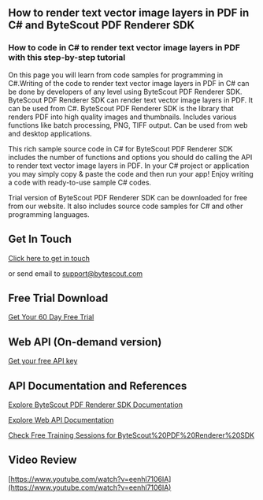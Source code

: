 ## How to render text vector image layers in PDF in C# and ByteScout PDF Renderer SDK

### How to code in C# to render text vector image layers in PDF with this step-by-step tutorial

On this page you will learn from code samples for programming in C#.Writing of the code to render text vector image layers in PDF in C# can be done by developers of any level using ByteScout PDF Renderer SDK. ByteScout PDF Renderer SDK can render text vector image layers in PDF. It can be used from C#. ByteScout PDF Renderer SDK is the library that renders PDF into high quality images and thumbnails. Includes various functions like batch processing, PNG, TIFF output. Can be used from web and desktop applications.

This rich sample source code in C# for ByteScout PDF Renderer SDK includes the number of functions and options you should do calling the API to render text vector image layers in PDF. In your C# project or application you may simply copy & paste the code and then run your app! Enjoy writing a code with ready-to-use sample C# codes.

Trial version of ByteScout PDF Renderer SDK can be downloaded for free from our website. It also includes source code samples for C# and other programming languages.

## Get In Touch

[Click here to get in touch](https://bytescout.zendesk.com/hc/en-us/requests/new?subject=ByteScout%20PDF%20Renderer%20SDK%20Question)

or send email to [support@bytescout.com](mailto:support@bytescout.com?subject=ByteScout%20PDF%20Renderer%20SDK%20Question) 

## Free Trial Download

[Get Your 60 Day Free Trial](https://bytescout.com/download/web-installer?utm_source=github-readme)

## Web API (On-demand version)

[Get your free API key](https://pdf.co/documentation/api?utm_source=github-readme)

## API Documentation and References

[Explore ByteScout PDF Renderer SDK Documentation](https://bytescout.com/documentation/index.html?utm_source=github-readme)

[Explore Web API Documentation](https://pdf.co/documentation/api?utm_source=github-readme)

[Check Free Training Sessions for ByteScout%20PDF%20Renderer%20SDK](https://academy.bytescout.com/)

## Video Review

[https://www.youtube.com/watch?v=eenhl7106lA](https://www.youtube.com/watch?v=eenhl7106lA)